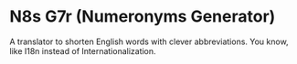 N8s G7r (Numeronyms Generator)
==============================

A translator to shorten English words with clever abbreviations. You know, like I18n instead of Internationalization.
